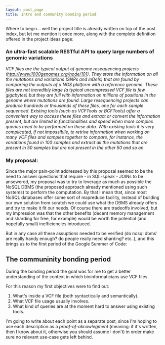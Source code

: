 ```yaml
---
layout: post_page
title: Intro and community bonding period
---
```


Where to begin... well the project title is already written on top of the post index, but let me mention it once more, along with the complete definition offered in the project ideas page:

### An ultra-fast scalable RESTful API to query large numbers of genomic variations ###

*VCF files are the typical output of genome resequencing projects (http://www.1000genomes.org/node/101). They store the information on all the mutations and variations (SNPs and InDels) that are found by comparing the outputs of a NGS platform with a reference genome. These files are not incredibly large (a typical uncompressed VCF file is few gigabytes) but they are full with information on millions of positions in the genome where mutations are found. Large resequencing projects can produce hundreds or thousands of these files, one for each sample sequenced.*
*Existing tools (such as VCFTools or BCFTools) offer a convenient way to access these files and extract or convert the information present, but are limited in functionalities and speed when more complex queries need to be performed on these data. With existing tools it is very complicated, if not impossibile, to retrive information when working on many VCF files and samples together to compare, for instance, the variations found in 100 samples and extract all the mutations that are present in 50 samples but are not present in the other 50 and so on.*

### My proposal: ###

Since the major pain-point addressed by this proposal seemed to be the need to answer questions that require - in SQL-speak - JOINs to be ansewered, my proposal was to try to leverage as much as possible the NoSQL DBMS (the proposed approach already mentioned using such systems) to perform the computation. By that I mean that, since most NoSQL databases offer some sort of mapreduce facility, instead of building our own solution from scratch we could use what the DBMS already offers and try to make it fit our needs.
Of course there are tradeoffs involved, but my impression was that  the other benefits (decent memory management and sharding for free, for example) would be worth the potential (and hopefully small) inefficiencies introduced.

But in any case all these assuptions needed to be verified (do nosql dbms' are really handy enough? do people really need sharding? etc..), and this brings us to the first period of the Google Summer of Code:


The communinity bonding period
------------------------------

During the bonding period the goal was for me to get a better understanding of the context in which bioinformaticians use VCF files.

For this reason my first objectives were to find out:

1. What's inside a VCF file (both syntactically and semantically).
2. What VCF file usage usually involves.
3. What kind of queries are at the moment hard to answer using existing tools.

I'm going to write about each point as a separate post, since I'm hoping to use each description as a *proof-of-aknowlegment* (meaning: if it's written, then I know about it, otherwise you should assume I don't) in order make sure no relevant use-case gets left behind.








